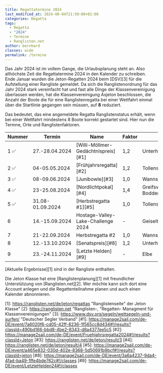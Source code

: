 ```yaml
---
title: Regattatermine 2024
last_modified_at: 2024-08-04T21:50:00+02:00
categories: Regatta
tags: 
  - Regatta 
  - "2024" 
  - Termine 
  - Ranglisten.net
author: bernhard
classes: wide
permalink: /termine
---
```

Das Jahr 2024 ist im vollem Gange, die Urlaubsplanung steht an. Also allhöchste Zeit die Regattatermine 2024 in den Kalender zu schreiben.  
Ende Januar wurden die Jeton-Regatten 2024 beim [DSV][3] für die Aufstellung einer Rangliste gemeldet. Da sich die Ranglistenordnung für das Jahr 2024 stark vereinfacht hat und fast alle Dinge der Klassenvereinigung überlassen werden, hat die Klassenvereinigung Asjeton beschlossen, die Anzahl der Boote die für eine Ranglistenregatta bei einer Wettfahrt einmal über die Startlinie gegangen sein müssen, auf **8** reduziert.  

Das bedeutet, das eine angemeldete Regatta Ranglistenstatus erhält, wenn bei einer Wettfahrt mindestens 8 Boote korrekt gestartet sind. Hier nun die Termne, Orte und Ranglistenfaktoren. 

|Nummer |Termin             |Name                              | Faktor |Revier            |Veranstalter|
|-------|-------------------|----------------------------------|--------|------------------|------------|
|1  ✅	|27.-28.04.2024     |[Willi-Möllmer-Gedächtnispreis][#1]     |1,2     | Unterhavel       |SCO         |
|2  ✅	|04-05.05.2024		|[Frühjahrsregatta][#2]				   |1,2|Tollensesee|SVN|
|3  ✅ |08-09.06.2024		|[Junibowle][#3]						   |1,0		|Wannsee |SCWB|
|4	✅	|23-25.08.2024		|[Nordlichtpokal][#4]					   |1,4		|Greifswalder Bodden|Asjeton|
|5	✅	|31.08-01.09.2024	|[Herbstregatta #1][#5]				   |1,0		|Tollensesee|SVN|
|6      |14.-15.09.2024     |Hostage-Valley-Lake-Challenge 2024| -      |Geiseltalsee      | |
|7		|21-22.09.2024		|Herbstregatta #2				   |1,0		|Wannsee|SCWB|
|8		|12.-13.10.2024		|[Senatspreis][#8]					   |1,2		|Unterhavel/Wannsee|BYC|
|9    |23.-24.11.2024   |[Letzte Helden][#9]           |   -   |Elbe|BSC|

[Aktuelle Ergebnisse][1] sind in der Rangliste enthalten.

Die Jeton Klasse hat eine [Ranglistenplanung][1] mit freundlicher Unterstützung von [Ranglisten.net][2]. Wer möchte kann sich dort eine Account anlegen und die Regattenteilnahme planen und auch einen Kalender abnonnieren.

[1]: https://ranglisten.net/de/jeton/regattas "Ranglistenseite" der Jeton Klasse"
[2]: https://ranglisten.net "Ranglisten-, "Regatten- Managment für Klassenvereinigungen"
[3]: https://www.dsv.org/segeln/wettsegeln-und-surfen/ "Deutscher Segler Verband"
[#1]: https://manage2sail.com/de-DE/event/7a6020f6-cd05-42ff-8236-1f565cc8d434#!/results?classId=490bd166-bbd8-4be2-8343-d8a4377ee5c5
[#2]: https://manage2sail.com/de-DE/event/Fruehjahrsregatta2024#!/results?classId=Jeton
[#3]: https://ranglisten.net/de/jeton/result/3
[#4]: https://ranglisten.net/de/jeton/result/4
[#5]: https://manage2sail.com/de-DE/event/a465e832-030d-402e-8368-5d50691b9bcf#!/results?classId=jeton
[#8]: https://manage2sail.com/de-DE/event/3a6a4237-9da4-4fad-ba49-1ffe4bde762c#!/classes
[#9]: https://manage2sail.com/de-DE/event/LetzteHelden24#!/classes